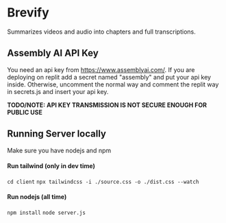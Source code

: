 # Brevify
Summarizes videos and audio into chapters and full transcriptions.

## Assembly AI API Key
You need an api key from https://www.assemblyai.com/.
If you are deploying on replit add a secret named "assembly" and put your api key inside.
Otherwise, uncomment the normal way and comment the replit way in secrets.js and insert your api key.

**TODO/NOTE: API KEY TRANSMISSION IS NOT SECURE ENOUGH FOR PUBLIC USE**

## Running Server locally
Make sure you have nodejs and npm

#### Run tailwind (only in dev time)
`cd client`
`npx tailwindcss -i ./source.css -o ./dist.css --watch`

#### Run nodejs (all time)
`npm install`
`node server.js`
